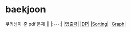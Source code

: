 # baekjoon

쿠키님이 준 pdf 문제 
||
|:---:|
|[입출력](https://github.com/yeonx/baekjoon/tree/main/%EC%9E%85%EC%B6%9C%EB%A0%A5)|
|[DP](https://github.com/yeonx/baekjoon/tree/main/DP)|
|[Sorting](https://github.com/yeonx/baekjoon/tree/main/Sorting)|
|[Graph](https://github.com/yeonx/baekjoon/tree/main/Graph)|
